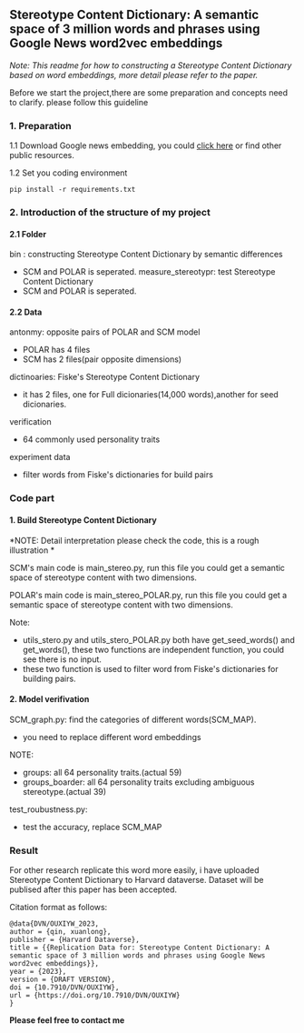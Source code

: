## Stereotype Content Dictionary: A semantic space of 3 million words and phrases using Google News word2vec embeddings

*Note: This readme for how to constructing a Stereotype Content Dictionary based on word embeddings, more detail please refer to the paper.*

Before we start the project,there are some preparation and concepts need to clarify. please follow this guideline

### 1. Preparation

1.1 Download Google news embedding, you could [click here](https://drive.google.com/file/d/1g3aw8PhEqsUhd3fo-qjolW_Y8xtn-qeL/view?usp=share_link) or find other public resources.

1.2 Set you coding environment
```
pip install -r requirements.txt
```

### 2. Introduction of the structure of my project
#### 2.1 Folder
bin : constructing Stereotype Content Dictionary by semantic differences
- SCM and POLAR is seperated.
measure_stereotypr: test Stereotype Content Dictionary
- SCM and POLAR is seperated.

#### 2.2 Data

antonmy: opposite pairs of POLAR and SCM model
- POLAR has 4 files
- SCM has 2 files(pair opposite dimensions)

dictinoaries: Fiske's Stereotype Content Dictionary
- it has 2 files, one for Full dicionaries(14,000 words),another for seed dicionaries.

verification
- 64 commonly used personality traits

experiment data
- filter words from Fiske's dictionaries for build pairs


### Code part
#### 1. Build Stereotype Content Dictionary
*NOTE: Detail interpretation please check the code, this is a rough illustration *

SCM's main code is main_stereo.py, run this file you could get a semantic space of stereotype content with two dimensions.

POLAR's main code is main_stereo_POLAR.py, run this file you could get a semantic space of stereotype content with two dimensions.

Note:
- utils_stero.py and utils_stero_POLAR.py both have get_seed_words() and get_words(), these two functions are independent function, you could see there is no input.
- these two function is used to filter word from Fiske's dictionaries for building pairs.

#### 2. Model verifivation
SCM_graph.py: find the categories of different words(SCM_MAP).
- you need to replace different word embeddings

NOTE:
- groups: all 64 personality traits.(actual 59)
- groups_boarder: all 64 personality traits excluding ambiguous stereotype.(actual 39)

test_roubustness.py:
- test the accuracy, replace SCM_MAP

### Result
For other research replicate this word more easily, i have uploaded Stereotype Content Dictionary to Harvard dataverse.
Dataset will be publised after this paper has been accepted.

Citation format as follows:
```
@data{DVN/OUXIYW_2023,
author = {qin, xuanlong},
publisher = {Harvard Dataverse},
title = {{Replication Data for: Stereotype Content Dictionary: A semantic space of 3 million words and phrases using Google News word2vec embeddings}},
year = {2023},
version = {DRAFT VERSION},
doi = {10.7910/DVN/OUXIYW},
url = {https://doi.org/10.7910/DVN/OUXIYW}
}
```

**Please feel free to contact me**





